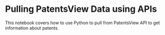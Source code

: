 # Pulling PatentsView Data using APIs

This notebook covers how to use Python to pull from PatentsView API to get information about patents.
